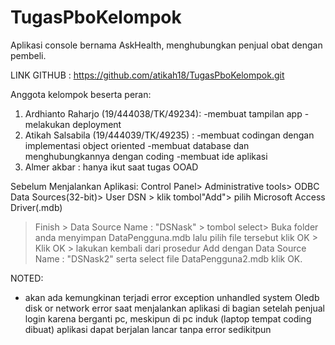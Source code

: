 # TugasPboKelompok
Aplikasi console bernama AskHealth, menghubungkan penjual obat dengan pembeli.

LINK GITHUB : https://github.com/atikah18/TugasPboKelompok.git

Anggota kelompok beserta peran:
1. Ardhianto Raharjo (19/444038/TK/49234): -membuat tampilan app 
					   -melakukan deployment
2. Atikah Salsabila (19/444039/TK/49235) : -membuat codingan dengan implementasi object oriented 
					   -membuat database dan menghubungkannya dengan coding
					   -membuat ide aplikasi
3. Almer akbar : hanya ikut saat tugas OOAD

Sebelum Menjalankan Aplikasi:
Control Panel> Administrative tools> ODBC Data Sources(32-bit)> User DSN > klik tombol"Add"> pilih Microsoft Access Driver(.mdb) 
> Finish > Data Source Name : "DSNask" > tombol select> Buka folder anda menyimpan DataPengguna.mdb  lalu pilih file tersebut 
> klik OK > Klik OK > lakukan kembali dari prosedur Add dengan Data Source Name : "DSNask2" serta select file DataPengguna2.mdb
>klik OK.

NOTED:
- akan ada kemungkinan terjadi error exception unhandled system Oledb disk or network error saat menjalankan aplikasi di bagian setelah
penjual login karena berganti pc, meskipun di pc induk (laptop tempat coding dibuat) aplikasi dapat berjalan lancar tanpa error sedikitpun

